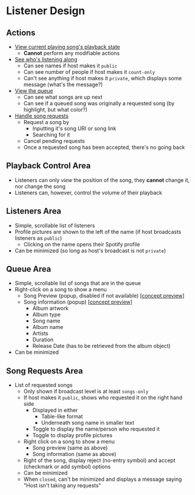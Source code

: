 # Listener Design

## Actions

+ [View current playing song's playback state](#playback-control-area)
	+ **Cannot** perform any modifiable actions
+ [See who's listening along](#listeners-area)
	+ Can see names if host makes it `public`
	+ Can see number of people if host makes it `count-only`
	+ Can't see anything if host makes it `private`, which displays some message (what's the message?)
+ [View the queue](#queue-area)
	+ Can see what songs are up next
	+ Can see if a queued song was originally a requested song (by highlight, but what color?)
+ [Handle song requests](#song-requests-area)
	+ Request a song by
		+ Inputting it's song URI or song link
		+ Searching for it
	+ Cancel pending requests
	+ Once a requested song has been accepted, there's no going back

## <a id="playback-control-area"></a>Playback Control Area

+ Listeners can only *view* the position of the song, they **cannot** change it, nor change the song
+ Listeners can, however, control the volume of their playback

## <a id="listeners-area"></a>Listeners Area

+ Simple, scrollable list of listeners
+ Profile pictures are shown to the left of the name (if host broadcasts listeners as `public`)
	+ Clicking on the name opens their Spotify profile
+ Can be minimized (so long as host's broadcast is not `private`)

## <a id="queue-area"></a> Queue Area

+ Simple, scrollable list of songs that are in the queue
+ Right-click on a song to show a menu
	+ Song Preview (popup, disabled if not available) [[concept preview](song_preview_popup.png)]
	+ Song information (popup) [[concept preview](song_info_popup.png)]
		+ Album artwork
		+ Album type
		+ Song name
		+ Album name
		+ Artists
		+ Duration
		+ Release Date (has to be retrieved from the album object)
+ Can be minimized

## <a id="song-requests-area"></a>Song Requests Area

+ List of requested songs
	+ Only shown if broadcast level is at least `songs-only`
	+ If host makes it `public`, shows who requested it on the right hand side
		+ Displayed in either
			+ Table-like format
			+ Underneath song name in smaller text
		+ Toggle to display the name/person who requested it
		+ Toggle to display profile pictures
	+ Right click on a song to show a menu
		+ Song preview (same as above)
		+ Song information (same as above)
	+ Right of the song, display reject (no-entry symbol) and accept (checkmark or add symbol) options
	+ Can be minimized
	+ When `closed`, can't be minimized and displays a message saying "Host isn't taking any requests"
